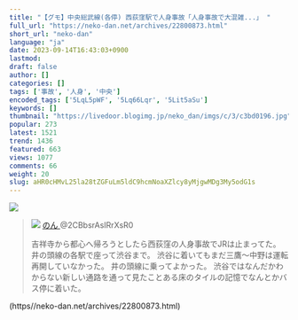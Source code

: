```yaml
---
title: "【グモ】中央総武線(各停) 西荻窪駅で人身事故「人身事故で大混雑...」 "
full_url: "https://neko-dan.net/archives/22800873.html"
short_url: "neko-dan"
language: "ja"
date: 2023-09-14T16:43:03+0900
lastmod: 
draft: false
author: []
categories: []
tags: ['事故', '人身', '中央']
encoded_tags: ['5LqL5pWF', '5Lq66Lqr', '5Lit5aSu']
keywords: []
thumbnail: "https://livedoor.blogimg.jp/neko_dan/imgs/c/3/c3bd0196.jpg"
popular: 273
latest: 1521
trend: 1436
featured: 663
views: 1077
comments: 66
weight: 20
slug: aHR0cHMvL25la28tZGFuLm5ldC9hcmNoaXZlcy8yMjgwMDg3My5odG1s
---
```


![](https://livedoor.blogimg.jp/neko_dan/imgs/c/3/c3bd0196.jpg)

<blockquote id='twibodyzXTUxsQJHm'> <p> <img src='https//livedoor.blogimg.jp/neko_dan/imgs/9/8/98621b65.jpg'> <a href='https//twitter.com/2CBbsrAsIRrXsR0/status/1702223642342633560' target='_blank'>のん </a> @2CBbsrAsIRrXsR0 </p> <p id='twitextzXTUxsQJHm'> 吉祥寺から都心へ帰ろうとしたら西荻窪の人身事故でJRは止まってた。 井の頭線の各駅で座って渋谷まで。 渋谷に着いてもまだ三鷹〜中野は運転再開していなかった。 井の頭線に乗ってよかった。 渋谷ではなんだかわからない新しい通路を通って見たことある床のタイルの記憶でなんとかバス停に着いた。 </p> </blockquote> 

(https//neko-dan.net/archives/22800873.html)
